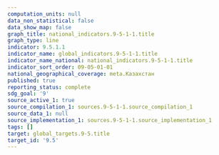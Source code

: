 ```yaml
---
computation_units: null
data_non_statistical: false
data_show_map: false
graph_title: national_indicators.9-5-1-1.title
graph_type: line
indicator: 9.5.1.1
indicator_name: global_indicators.9-5-1-1.title
indicator_name_national: national_indicators.9-5-1-1.title
indicator_sort_order: 09-05-01-01
national_geographical_coverage: meta.Казахстан
published: true
reporting_status: complete
sdg_goal: '9'
source_active_1: true
source_compilation_1: sources.9-5-1-1.source_compilation_1
source_data_1: null
source_implementation_1: sources.9-5-1-1.source_implementation_1
tags: []
target: global_targets.9-5.title
target_id: '9.5'
---
```

